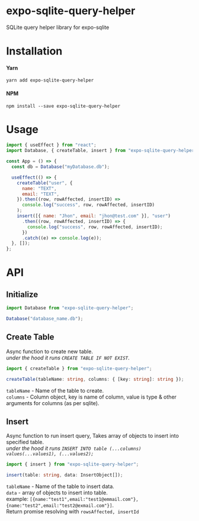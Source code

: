 # expo-sqlite-query-helper

SQLite query helper library for expo-sqlite

# Installation

#### Yarn

`yarn add expo-sqlite-query-helper`

#### NPM

`npm install --save expo-sqlite-query-helper`

# Usage

```javascript
import { useEffect } from "react";
import Database, { createTable, insert } from "expo-sqlite-query-helper";

const App = () => {
  const db = Database("myDatabase.db");

  useEffect(() => {
    createTable("user", {
      name: "TEXT",
      email: "TEXT",
    }).then((row, rowAffected, insertID) =>
      console.log("success", row, rowAffected, insertID)
    );
    insert([{ name: "Jhon", email: "jhon@test.com" }], "user")
      .then((row, rowAffected, insertID) => {
        console.log("success", row, rowAffected, insertID);
      })
      .catch((e) => console.log(e));
  }, []);
};
```

# API

## Initialize

```javascript
import Database from "expo-sqlite-query-helper";

Database("database_name.db");
```

## Create Table

Async function to create new table.</br> _under the hood it runs `CREATE TABLE IF NOT EXIST`_.

```javascript
import { createTable } from "expo-sqlite-query-helper";
```

```typescript
createTable(tableName: string, columns: { [key: string]: string });
```

`tableName` - Name of the table to create.  
`columns` - Column object, key is name of column, value is type & other arguments for columns (as per sqlite).

## Insert

Async function to run insert query, Takes array of objects to insert into specified table.</br> _under the hood it runs `INSERT INTO table (...columns) values(...values1), (...values2);`_

```javascript
import { insert } from "expo-sqlite-query-helper";
```

```typescript
insert(table: string, data: InsertObject[]);
```

`tableName` - Name of the table to insert data.  
`data` - array of objects to insert into table.</br> example: `[{name:"test1",email:"test1@emmail.com"},{name:"test2",email:"test2@exmail.com"}]`.</br> Return promise resolving with
`rowsAffected, insertId`
